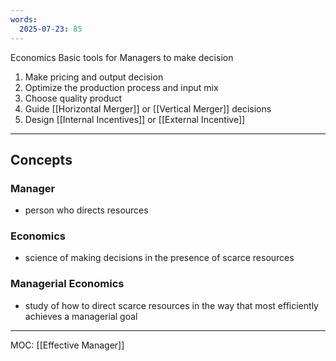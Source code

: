 ```yaml
---
words:
  2025-07-23: 85
---
```


Economics
Basic tools for Managers to make decision

1. Make pricing and output decision
2. Optimize the production process and input mix
3. Choose quality product
4. Guide [[Horizontal Merger]] or [[Vertical Merger]] decisions
5. Design [[Internal Incentives]] or [[External Incentive]]


---
## Concepts
### Manager
 - person who directs resources
### Economics 
- science of making decisions in the presence of scarce resources
### Managerial Economics 
- study of how to direct scarce resources in the way that most efficiently achieves a managerial goal

---
MOC:
[[Effective Manager]]